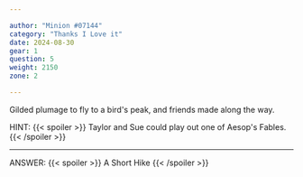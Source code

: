```yaml
---

author: "Minion #07144"
category: "Thanks I Love it"
date: 2024-08-30
gear: 1
question: 5
weight: 2150
zone: 2

---
```


Gilded plumage to fly to a bird's peak, and friends made along the way.

HINT: {{< spoiler >}} Taylor and Sue could play out one of Aesop's Fables. {{< /spoiler >}}

---

ANSWER: {{< spoiler >}} A Short Hike {{< /spoiler >}}

